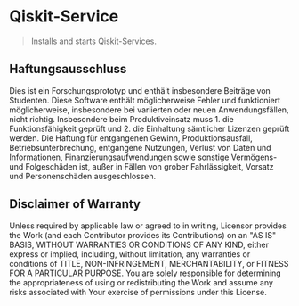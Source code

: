 # Qiskit-Service

> Installs and starts Qiskit-Services.


## Haftungsausschluss

Dies ist ein Forschungsprototyp und enthält insbesondere Beiträge von Studenten. Diese Software enthält möglicherweise Fehler und funktioniert möglicherweise, insbesondere bei variierten oder neuen Anwendungsfällen, nicht richtig. Insbesondere beim Produktiveinsatz muss 1. die Funktionsfähigkeit geprüft und 2. die Einhaltung sämtlicher Lizenzen geprüft werden. Die Haftung für entgangenen Gewinn, Produktionsausfall, Betriebsunterbrechung, entgangene Nutzungen, Verlust von Daten und Informationen, Finanzierungsaufwendungen sowie sonstige Vermögens- und Folgeschäden ist, außer in Fällen von grober Fahrlässigkeit, Vorsatz und Personenschäden ausgeschlossen.

## Disclaimer of Warranty

Unless required by applicable law or agreed to in writing, Licensor provides the Work (and each Contributor
provides its Contributions) on an "AS IS" BASIS, WITHOUT WARRANTIES OR CONDITIONS OF ANY KIND, either express
or implied, including, without limitation, any warranties or conditions of TITLE, NON-INFRINGEMENT,
MERCHANTABILITY, or FITNESS FOR A PARTICULAR PURPOSE. You are solely responsible for determining the
appropriateness of using or redistributing the Work and assume any risks associated with Your exercise of
permissions under this License.
